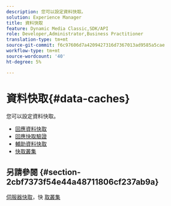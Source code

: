```yaml
---
description: 您可以設定資料快取。
solution: Experience Manager
title: 資料快取
feature: Dynamic Media Classic,SDK/API
role: Developer,Administrator,Business Practitioner
translation-type: tm+mt
source-git-commit: f6c97606d7a4209427316d7367013ad9585a5cae
workflow-type: tm+mt
source-wordcount: '40'
ht-degree: 5%

---
```



# 資料快取{#data-caches}

您可以設定資料快取。

+ [回應資料快取](c-response-data-cache.md)
+ [回應快取驗證](c-response-cache-validation.md)
+ [輔助資料快取](c-auxiliary-data-caches.md)
+ [快取叢集](c-cache-clustering.md)

## 另請參閱 {#section-2cbf7373f54e44a48711806cf237ab9a}

[伺服器快取](../../../../is-api/image-serving-api-ref/c-configuration-and-administration/c-server-settings/r-server-caches.md#reference-f6c7f73ea10f4c3ca93acd79a856e00e)，快 [取叢集](../../../../is-api/image-serving-api-ref/c-configuration-and-administration/c-server-settings/r-cache-clustering.md#reference-a24c6b99da174203947788844626b951)
